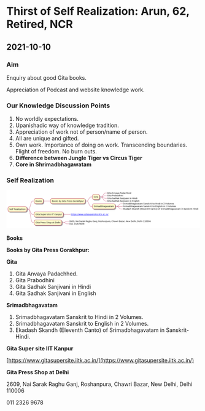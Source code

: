 # Thirst of Self Realization: Arun, 62, Retired, NCR

## 2021-10-10

### Aim 

Enquiry about good Gita books. 

Appreciation of Podcast and website knowledge work.

### Our Knowledge Discussion Points

1. No worldly expectations. 
2. Upanishadic way of knowledge tradition. 
3. Appreciation of work not of person/name of person. 
4. All are unique and gifted. 
5. Own work. Importance of doing on work. Transcending boundaries. Flight of freedom. No burn outs. 
6. **Difference between Jungle Tiger vs Circus Tiger** 
7. **Core in Shrimadbhagawatam**

### Self Realization

![self-realization-hlm](self-realization-hlm.png)

**Books** 

**Books by Gita Press Gorakhpur:**

**Gita**

1. Gita Anvaya Padachhed.
 2. Gita Prabodhini
 3. Gita Sadhak Sanjivani in Hindi
 4. Gita Sadhak Sanjivani in English

**Srimadbhagavatam**

 1. Srimadbhagavatam Sanskrit to Hindi in 2 Volumes.
 2. Srimadbhagavatam Sanskrit to English in 2 Volumes.
 3. Ekadash Skandh (Eleventh Canto) of Srimadbhagavatam in Sanskrit-Hindi.


**Gita Super site IIT Kanpur**

[https://www.gitasupersite.iitk.ac.in/](https://www.gitasupersite.iitk.ac.in/)

**Gita Press Shop at Delhi**

2609, Nai Sarak Raghu Ganj, Roshanpura, Chawri Bazar, New Delhi, Delhi 110006

011 2326 9678

